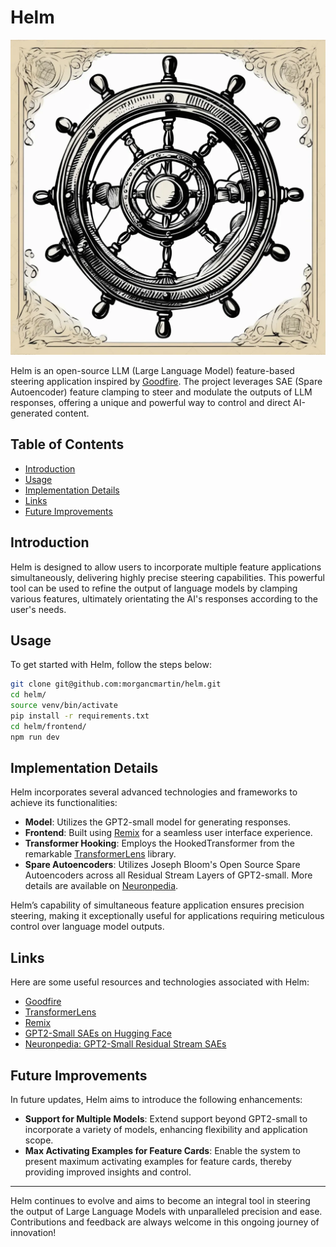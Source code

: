 # Helm

![Helm Logo](helm-img.webp)

Helm is an open-source LLM (Large Language Model) feature-based steering application inspired by [Goodfire](https://goodfire.ai/). The project leverages SAE (Spare Autoencoder) feature clamping to steer and modulate the outputs of LLM responses, offering a unique and powerful way to control and direct AI-generated content.

## Table of Contents

- [Introduction](#introduction)
- [Usage](#usage)
- [Implementation Details](#implementation-details)
- [Links](#links)
- [Future Improvements](#future-improvements)

## Introduction

Helm is designed to allow users to incorporate multiple feature applications simultaneously, delivering highly precise steering capabilities. This powerful tool can be used to refine the output of language models by clamping various features, ultimately orientating the AI's responses according to the user's needs.

## Usage

To get started with Helm, follow the steps below:

```sh
git clone git@github.com:morgancmartin/helm.git
cd helm/
source venv/bin/activate
pip install -r requirements.txt
cd helm/frontend/
npm run dev
```

## Implementation Details

Helm incorporates several advanced technologies and frameworks to achieve its functionalities:

- **Model**: Utilizes the GPT2-small model for generating responses.
- **Frontend**: Built using [Remix](https://remix.run/) for a seamless user interface experience.
- **Transformer Hooking**: Employs the HookedTransformer from the remarkable [TransformerLens](https://github.com/TransformerLensOrg/TransformerLens) library.
- **Spare Autoencoders**: Utilizes Joseph Bloom's Open Source Spare Autoencoders across all Residual Stream Layers of GPT2-small. More details are available on [Neuronpedia](https://www.neuronpedia.org/gpt2sm-res-jb).

Helm’s capability of simultaneous feature application ensures precision steering, making it exceptionally useful for applications requiring meticulous control over language model outputs.

## Links

Here are some useful resources and technologies associated with Helm:

- [Goodfire](https://goodfire.ai/)
- [TransformerLens](https://github.com/TransformerLensOrg/TransformerLens)
- [Remix](https://remix.run/)
- [GPT2-Small SAEs on Hugging Face](https://huggingface.co/jbloom/GPT2-Small-SAEs)
- [Neuronpedia: GPT2-Small Residual Stream SAEs](https://www.neuronpedia.org/gpt2sm-res-jb)

## Future Improvements

In future updates, Helm aims to introduce the following enhancements:

- **Support for Multiple Models**: Extend support beyond GPT2-small to incorporate a variety of models, enhancing flexibility and application scope.
- **Max Activating Examples for Feature Cards**: Enable the system to present maximum activating examples for feature cards, thereby providing improved insights and control.

---

Helm continues to evolve and aims to become an integral tool in steering the output of Large Language Models with unparalleled precision and ease. Contributions and feedback are always welcome in this ongoing journey of innovation!
